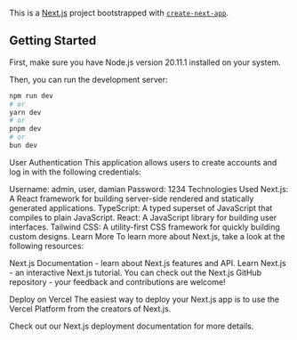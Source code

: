 This is a [Next.js](https://nextjs.org/) project bootstrapped with [`create-next-app`](https://github.com/vercel/next.js/tree/canary/packages/create-next-app).

## Getting Started

First, make sure you have Node.js version 20.11.1 installed on your system.

Then, you can run the development server:

```bash
npm run dev
# or
yarn dev
# or
pnpm dev
# or
bun dev
```

User Authentication
This application allows users to create accounts and log in with the following credentials:

Username: admin, user, damian
Password: 1234
Technologies Used
Next.js: A React framework for building server-side rendered and statically generated applications.
TypeScript: A typed superset of JavaScript that compiles to plain JavaScript.
React: A JavaScript library for building user interfaces.
Tailwind CSS: A utility-first CSS framework for quickly building custom designs.
Learn More
To learn more about Next.js, take a look at the following resources:

Next.js Documentation - learn about Next.js features and API.
Learn Next.js - an interactive Next.js tutorial.
You can check out the Next.js GitHub repository - your feedback and contributions are welcome!

Deploy on Vercel
The easiest way to deploy your Next.js app is to use the Vercel Platform from the creators of Next.js.

Check out our Next.js deployment documentation for more details.
